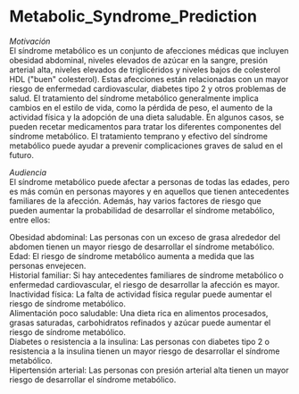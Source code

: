 # Metabolic_Syndrome_Prediction
*Motivación*  
El síndrome metabólico es un conjunto de afecciones médicas que incluyen obesidad abdominal, niveles elevados de azúcar en la sangre, presión arterial alta, niveles elevados de triglicéridos y niveles bajos de colesterol HDL ("buen" colesterol). Estas afecciones están relacionadas con un mayor riesgo de enfermedad cardiovascular, diabetes tipo 2 y otros problemas de salud.
El tratamiento del síndrome metabólico generalmente implica cambios en el estilo de vida, como la pérdida de peso, el aumento de la actividad física y la adopción de una dieta saludable. En algunos casos, se pueden recetar medicamentos para tratar los diferentes componentes del síndrome metabólico. El tratamiento temprano y efectivo del síndrome metabólico puede ayudar a prevenir complicaciones graves de salud en el futuro.  

*Audiencia*  
El síndrome metabólico puede afectar a personas de todas las edades, pero es más común en personas mayores y en aquellos que tienen antecedentes familiares de la afección. Además, hay varios factores de riesgo que pueden aumentar la probabilidad de desarrollar el síndrome metabólico, entre ellos:  

Obesidad abdominal: Las personas con un exceso de grasa alrededor del abdomen tienen un mayor riesgo de desarrollar el síndrome metabólico.  
Edad: El riesgo de síndrome metabólico aumenta a medida que las personas envejecen.  
Historial familiar: Si hay antecedentes familiares de síndrome metabólico o enfermedad cardiovascular, el riesgo de desarrollar la afección es mayor.  
Inactividad física: La falta de actividad física regular puede aumentar el riesgo de síndrome metabólico.  
Alimentación poco saludable: Una dieta rica en alimentos procesados, grasas saturadas, carbohidratos refinados y azúcar puede aumentar el riesgo de síndrome metabólico.  
Diabetes o resistencia a la insulina: Las personas con diabetes tipo 2 o resistencia a la insulina tienen un mayor riesgo de desarrollar el síndrome metabólico.  
Hipertensión arterial: Las personas con presión arterial alta tienen un mayor riesgo de desarrollar el síndrome metabólico.  
